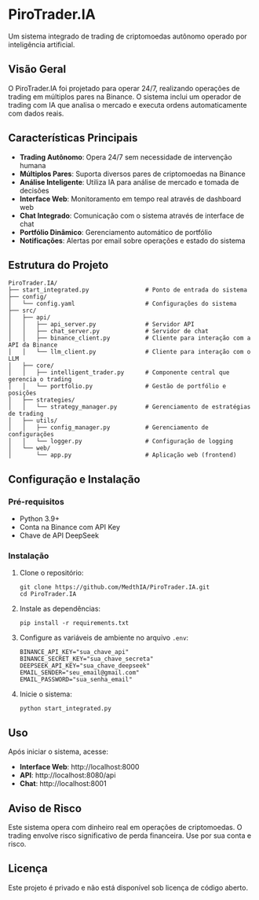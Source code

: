 # PiroTrader.IA

Um sistema integrado de trading de criptomoedas autônomo operado por inteligência artificial.

## Visão Geral

O PiroTrader.IA foi projetado para operar 24/7, realizando operações de trading em múltiplos pares na Binance. O sistema inclui um operador de trading com IA que analisa o mercado e executa ordens automaticamente com dados reais.

## Características Principais

- **Trading Autônomo**: Opera 24/7 sem necessidade de intervenção humana
- **Múltiplos Pares**: Suporta diversos pares de criptomoedas na Binance
- **Análise Inteligente**: Utiliza IA para análise de mercado e tomada de decisões
- **Interface Web**: Monitoramento em tempo real através de dashboard web
- **Chat Integrado**: Comunicação com o sistema através de interface de chat
- **Portfólio Dinâmico**: Gerenciamento automático de portfólio
- **Notificações**: Alertas por email sobre operações e estado do sistema

## Estrutura do Projeto

```
PiroTrader.IA/
├── start_integrated.py                # Ponto de entrada do sistema
├── config/
│   └── config.yaml                    # Configurações do sistema
├── src/
│   ├── api/
│   │   ├── api_server.py              # Servidor API
│   │   ├── chat_server.py             # Servidor de chat
│   │   ├── binance_client.py          # Cliente para interação com a API da Binance
│   │   └── llm_client.py              # Cliente para interação com o LLM
│   ├── core/
│   │   ├── intelligent_trader.py      # Componente central que gerencia o trading
│   │   └── portfolio.py               # Gestão de portfólio e posições
│   ├── strategies/
│   │   └── strategy_manager.py        # Gerenciamento de estratégias de trading
│   ├── utils/
│   │   ├── config_manager.py          # Gerenciamento de configurações
│   │   └── logger.py                  # Configuração de logging
│   └── web/
│       └── app.py                     # Aplicação web (frontend)
```

## Configuração e Instalação

### Pré-requisitos

- Python 3.9+
- Conta na Binance com API Key
- Chave de API DeepSeek

### Instalação

1. Clone o repositório:
   ```
   git clone https://github.com/MedthIA/PiroTrader.IA.git
   cd PiroTrader.IA
   ```

2. Instale as dependências:
   ```
   pip install -r requirements.txt
   ```

3. Configure as variáveis de ambiente no arquivo `.env`:
   ```
   BINANCE_API_KEY="sua_chave_api"
   BINANCE_SECRET_KEY="sua_chave_secreta"
   DEEPSEEK_API_KEY="sua_chave_deepseek"
   EMAIL_SENDER="seu_email@gmail.com"
   EMAIL_PASSWORD="sua_senha_email"
   ```

4. Inicie o sistema:
   ```
   python start_integrated.py
   ```

## Uso

Após iniciar o sistema, acesse:

- **Interface Web**: http://localhost:8000
- **API**: http://localhost:8080/api
- **Chat**: http://localhost:8001

## Aviso de Risco

Este sistema opera com dinheiro real em operações de criptomoedas. O trading envolve risco significativo de perda financeira. Use por sua conta e risco.

## Licença

Este projeto é privado e não está disponível sob licença de código aberto.